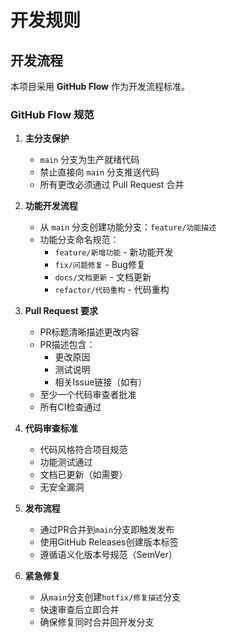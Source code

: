 # 开发规则

## 开发流程

本项目采用 **GitHub Flow** 作为开发流程标准。

### GitHub Flow 规范

1. **主分支保护**
   - `main` 分支为生产就绪代码
   - 禁止直接向 `main` 分支推送代码
   - 所有更改必须通过 Pull Request 合并

2. **功能开发流程**
   - 从 `main` 分支创建功能分支：`feature/功能描述`
   - 功能分支命名规范：
     - `feature/新增功能` - 新功能开发
     - `fix/问题修复` - Bug修复
     - `docs/文档更新` - 文档更新
     - `refactor/代码重构` - 代码重构

3. **Pull Request 要求**
   - PR标题清晰描述更改内容
   - PR描述包含：
     - 更改原因
     - 测试说明
     - 相关Issue链接（如有）
   - 至少一个代码审查者批准
   - 所有CI检查通过

4. **代码审查标准**
   - 代码风格符合项目规范
   - 功能测试通过
   - 文档已更新（如需要）
   - 无安全漏洞

5. **发布流程**
   - 通过PR合并到`main`分支即触发发布
   - 使用GitHub Releases创建版本标签
   - 遵循语义化版本号规范（SemVer）

6. **紧急修复**
   - 从`main`分支创建`hotfix/修复描述`分支
   - 快速审查后立即合并
   - 确保修复同时合并回开发分支